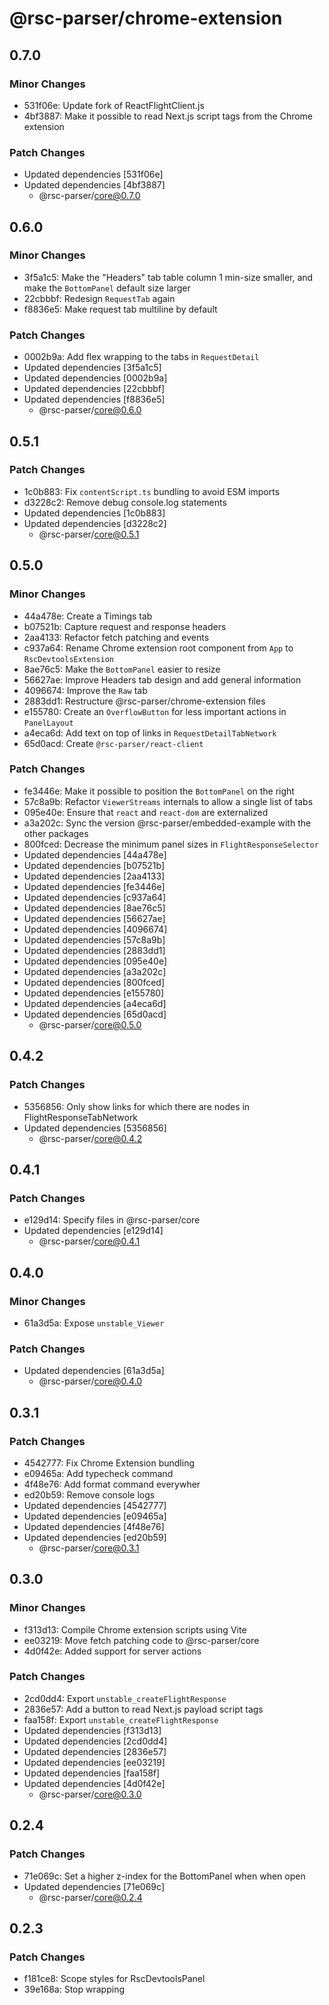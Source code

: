 # @rsc-parser/chrome-extension

## 0.7.0

### Minor Changes

- 531f06e: Update fork of ReactFlightClient.js
- 4bf3887: Make it possible to read Next.js script tags from the Chrome extension

### Patch Changes

- Updated dependencies [531f06e]
- Updated dependencies [4bf3887]
  - @rsc-parser/core@0.7.0

## 0.6.0

### Minor Changes

- 3f5a1c5: Make the "Headers" tab table column 1 min-size smaller, and make the `BottomPanel` default size larger
- 22cbbbf: Redesign `RequestTab` again
- f8836e5: Make request tab multiline by default

### Patch Changes

- 0002b9a: Add flex wrapping to the tabs in `RequestDetail`
- Updated dependencies [3f5a1c5]
- Updated dependencies [0002b9a]
- Updated dependencies [22cbbbf]
- Updated dependencies [f8836e5]
  - @rsc-parser/core@0.6.0

## 0.5.1

### Patch Changes

- 1c0b883: Fix `contentScript.ts` bundling to avoid ESM imports
- d3228c2: Remove debug console.log statements
- Updated dependencies [1c0b883]
- Updated dependencies [d3228c2]
  - @rsc-parser/core@0.5.1

## 0.5.0

### Minor Changes

- 44a478e: Create a Timings tab
- b07521b: Capture request and response headers
- 2aa4133: Refactor fetch patching and events
- c937a64: Rename Chrome extension root component from `App` to `RscDevtoolsExtension`
- 8ae76c5: Make the `BottomPanel` easier to resize
- 56627ae: Improve Headers tab design and add general information
- 4096674: Improve the `Raw` tab
- 2883dd1: Restructure @rsc-parser/chrome-extension files
- e155780: Create an `OverflowButton` for less important actions in `PanelLayout`
- a4eca6d: Add text on top of links in `RequestDetailTabNetwork`
- 65d0acd: Create `@rsc-parser/react-client`

### Patch Changes

- fe3446e: Make it possible to position the `BottomPanel` on the right
- 57c8a9b: Refactor `ViewerStreams` internals to allow a single list of tabs
- 095e40e: Ensure that `react` and `react-dom` are externalized
- a3a202c: Sync the version @rsc-parser/embedded-example with the other packages
- 800fced: Decrease the minimum panel sizes in `FlightResponseSelector`
- Updated dependencies [44a478e]
- Updated dependencies [b07521b]
- Updated dependencies [2aa4133]
- Updated dependencies [fe3446e]
- Updated dependencies [c937a64]
- Updated dependencies [8ae76c5]
- Updated dependencies [56627ae]
- Updated dependencies [4096674]
- Updated dependencies [57c8a9b]
- Updated dependencies [2883dd1]
- Updated dependencies [095e40e]
- Updated dependencies [a3a202c]
- Updated dependencies [800fced]
- Updated dependencies [e155780]
- Updated dependencies [a4eca6d]
- Updated dependencies [65d0acd]
  - @rsc-parser/core@0.5.0

## 0.4.2

### Patch Changes

- 5356856: Only show links for which there are nodes in FlightResponseTabNetwork
- Updated dependencies [5356856]
  - @rsc-parser/core@0.4.2

## 0.4.1

### Patch Changes

- e129d14: Specify files in @rsc-parser/core
- Updated dependencies [e129d14]
  - @rsc-parser/core@0.4.1

## 0.4.0

### Minor Changes

- 61a3d5a: Expose `unstable_Viewer`

### Patch Changes

- Updated dependencies [61a3d5a]
  - @rsc-parser/core@0.4.0

## 0.3.1

### Patch Changes

- 4542777: Fix Chrome Extension bundling
- e09465a: Add typecheck command
- 4f48e76: Add format command everywher
- ed20b59: Remove console logs
- Updated dependencies [4542777]
- Updated dependencies [e09465a]
- Updated dependencies [4f48e76]
- Updated dependencies [ed20b59]
  - @rsc-parser/core@0.3.1

## 0.3.0

### Minor Changes

- f313d13: Compile Chrome extension scripts using Vite
- ee03219: Move fetch patching code to @rsc-parser/core
- 4d0f42e: Added support for server actions

### Patch Changes

- 2cd0dd4: Export `unstable_createFlightResponse`
- 2836e57: Add a button to read Next.js payload script tags
- faa158f: Export `unstable_createFlightResponse`
- Updated dependencies [f313d13]
- Updated dependencies [2cd0dd4]
- Updated dependencies [2836e57]
- Updated dependencies [ee03219]
- Updated dependencies [faa158f]
- Updated dependencies [4d0f42e]
  - @rsc-parser/core@0.3.0

## 0.2.4

### Patch Changes

- 71e069c: Set a higher z-index for the BottomPanel when when open
- Updated dependencies [71e069c]
  - @rsc-parser/core@0.2.4

## 0.2.3

### Patch Changes

- f181ce8: Scope styles for RscDevtoolsPanel
- 39e168a: Stop wrapping <style> in <head> in RscDevtoolsPanel
- Updated dependencies [f181ce8]
- Updated dependencies [39e168a]
  - @rsc-parser/core@0.2.3

## 0.2.2

### Patch Changes

- 268463a: Make @rsc-parser/core dependency in @rsc-parser/embedded a dev dependency
- Updated dependencies [268463a]
  - @rsc-parser/core@0.2.2

## 0.2.1

### Patch Changes

- f7390f2: Make @rsc-parser/embedded non-private
- Updated dependencies [f7390f2]
  - @rsc-parser/core@0.2.1

## 0.2.0

### Minor Changes

- cbfa10f: Move some UI previously defined in @rsc-parser/chrome-extension into @rsc-parser/core
- c4d4a03: Introduce @rsc-parser/embedded and @rsc-parser/embeded-example
- 583cf09: Create a `useRscMessages` hook

### Patch Changes

- Updated dependencies [cbfa10f]
- Updated dependencies [c4d4a03]
- Updated dependencies [583cf09]
  - @rsc-parser/core@0.2.0

## 0.1.15

### Patch Changes

- 38bff39: Use `chunk` name instead of `row`
- d621e61: Improved rendering for unknown chunks #771
- d621e61: Added more data to `originalValue` #772
- 1207d60: Add network graph tab to FlightResponse
- d621e61: Added support for debug info chunks #769
- Updated dependencies [38bff39]
- Updated dependencies [d621e61]
- Updated dependencies [d621e61]
- Updated dependencies [1207d60]
- Updated dependencies [d621e61]
  - @rsc-parser/core@0.1.15

## 0.1.14

### Patch Changes

- ecb36c4: Fix extension button color in light mode
- Updated dependencies [ecb36c4]
  - @rsc-parser/core@0.1.14

## 0.1.13

### Patch Changes

- f6ed105: Stop rendering the end time
- Updated dependencies [f6ed105]
  - @rsc-parser/core@0.1.13

## 0.1.12

### Patch Changes

- 8dede95: Made font sizes more consistent
- Updated dependencies [8dede95]
  - @rsc-parser/core@0.1.12

## 0.1.11

### Patch Changes

- 611207b: Integrate parser from the ReactFlightClient source
- c3240e7: Remove unuzed zod dependency
- Updated dependencies [611207b]
- Updated dependencies [c3240e7]
  - @rsc-parser/core@0.1.11

## 0.1.10

### Patch Changes

- 09b3e5e: Fixed parsing (react updated its format)
- Updated dependencies [09b3e5e]
  - @rsc-parser/core@0.1.10

## 0.1.9

### Patch Changes

- ab6c252: Fix zip path for release upload
- Updated dependencies [ab6c252]
  - @rsc-parser/core@0.1.9

## 0.1.8

### Patch Changes

- d77eb98: Add id
- Updated dependencies [d77eb98]
  - @rsc-parser/core@0.1.8

## 0.1.7

### Patch Changes

- 6050c00: Change publish logic
- Updated dependencies [6050c00]
  - @rsc-parser/core@0.1.7

## 0.1.6

### Patch Changes

- d32eda1: Test release
- Updated dependencies [d32eda1]
  - @rsc-parser/core@0.1.6

## 0.1.5

### Patch Changes

- 6593bb5: Don't run CI workflow on pushes to main
- Updated dependencies [6593bb5]
  - @rsc-parser/core@0.1.5

## 0.1.4

### Patch Changes

- b58d575: Test release

## 0.1.3

### Patch Changes

- 5ed8752: Continued setting up changesets
- Updated dependencies [5ed8752]
  - @rsc-parser/core@0.1.3

## 0.1.2

### Patch Changes

- 4113fa7: Test release

## 0.1.1

### Patch Changes

- Bugs fixed:
  - When navigating for the first time, the "load event would sometimes be triggered #396
  - Messages from all tabs are accepted by all devtools panels #151
